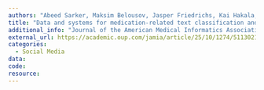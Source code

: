 ```yaml
---
authors: "Abeed Sarker, Maksim Belousov, Jasper Friedrichs, Kai Hakala, Svetlana Kiritchenko, Farrokh Mehryary, Sifei Han, Tung Tran, Anthony Rios, Ramakanth Kavuluru, Berry de Bruijn, Filip Ginter, Debanjan Mahata, Saif M Mohammad, Goran Nenadic, Graciela Gonzalez-Hernandez"
title: "Data and systems for medication-related text classification and concept normalization from Twitter: insights from the Social Media Mining for Health (SMM4H)-2017 shared task Authors."
additional_info: "Journal of the American Medical Informatics Association. 2018"
external_url: https://academic.oup.com/jamia/article/25/10/1274/5113021
categories:
  - Social Media  
data:
code:
resource:
---
```

